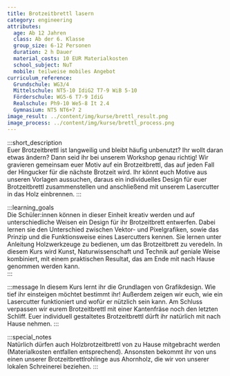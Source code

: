 ```yaml
---
title: Brotzeitbrettl lasern
category: engineering
attributes:
  age: Ab 12 Jahren
  class: Ab der 6. Klasse
  group_size: 6-12 Personen
  duration: 2 h Dauer
  material_costs: 10 EUR Materialkosten
  school_subject: NuT
  mobile: teilweise mobiles Angebot
curriculum_reference:
  Grundschule: WG3/4   
  Mittelschule: NT5-10 IdiG2 T7-9 WiB 5-10
  Förderschule: WG5-6 T7-9 IdiG
  Realschule: Ph9-10 We5-8 It 2.4
  Gymnasium: NT5 NT6+7 2
image_result: ../content/img/kurse/brettl_result.png
image_process: ../content/img/kurse/brettl_process.png
---
```

:::short_description  
Euer Brotzeitbrettl ist langweilig und bleibt häufig unbenutzt? Ihr wollt daran etwas ändern? Dann seid ihr bei unserem Workshop genau richtig! Wir gravieren gemeinsam euer Motiv auf ein Brotzeitbrettl, das auf jeden Fall der Hingucker für die nächste Brotzeit wird. Ihr könnt euch Motive aus unseren Vorlagen aussuchen, daraus ein individuelles Design für euer Brotzeitbrettl zusammenstellen und anschließend mit unserem Lasercutter in das Holz einbrennen.
:::

:::learning_goals  
Die Schüler:innen können in dieser Einheit kreativ werden und auf unterschiedliche Weisen ein Design für ihr Brotzeitbrett entwerfen. Dabei lernen sie den Unterschied zwischen Vektor- und Pixelgrafiken, sowie das Prinzip und die Funktionsweise eines Lasercutters kennen. Sie lernen unter Anleitung Holzwerkzeuge zu bedienen, um das Brotzeitbrett zu veredeln. In diesem Kurs wird Kunst, Naturwissenschaft und Technik auf geniale Weise kombiniert, mit einem praktischen Resultat, das am Ende mit nach Hause genommen werden kann.       
:::

:::message
In diesem Kurs lernt ihr die Grundlagen von Grafikdesign. Wie tief ihr einsteigen möchtet bestimmt ihr! Außerdem zeigen wir euch, wie ein Lasercutter funktioniert und wofür er nützlich sein kann. Am Schluss verpassen wir eurem Brotzeitbrettl mit einer Kantenfräse noch den letzten Schliff. Euer individuell gestaltetes Brotzeitbrettl dürft ihr natürlich mit nach Hause nehmen.
:::  

:::special_notes  
Natürlich dürfen auch Holzbrotzeitbrettl von zu Hause mitgebracht werden (Materialkosten entfallen entsprechend). Ansonsten bekommt ihr von uns einen unserer Brotzeitbrettlrohlinge aus Ahornholz, die wir von unserer lokalen Schreinerei beziehen.
:::
